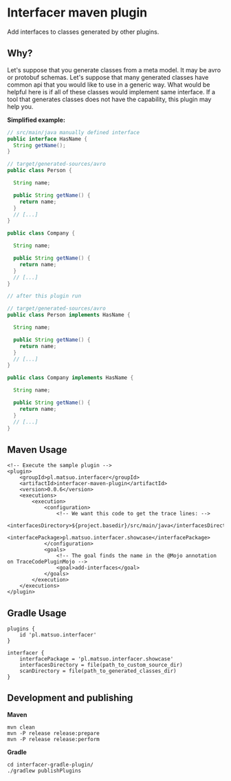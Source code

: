 # Interfacer maven plugin

Add interfaces to classes generated by other plugins.

## Why?

Let's suppose that you generate classes from a meta model. It may be avro or
protobuf schemas. Let's suppose that many generated classes have common api
that you would like to use in a generic way. What would be helpful here is
if all of these classes would implement same interface. If a tool that
generates classes does not have the capability, this plugin may help you.

**Simplified example:**

```java
// src/main/java manually defined interface
public interface HasName {
  String getName();
}

// target/generated-sources/avro
public class Person {

  String name;

  public String getName() {
    return name;
  }
  // [...]
}

public class Company {

  String name;

  public String getName() {
    return name;
  }
  // [...]
}

// after this plugin run

// target/generated-sources/avro
public class Person implements HasName {

  String name;

  public String getName() {
    return name;
  }
  // [...]
}

public class Company implements HasName {

  String name;

  public String getName() {
    return name;
  }
  // [...]
}
```

## Maven Usage

```
<!-- Execute the sample plugin -->
<plugin>
    <groupId>pl.matsuo.interfacer</groupId>
    <artifactId>interfacer-maven-plugin</artifactId>
    <version>0.0.6</version>
    <executions>
        <execution>
            <configuration>
                <!-- We want this code to get the trace lines: -->
                <interfacesDirectory>${project.basedir}/src/main/java</interfacesDirectory>
                <interfacePackage>pl.matsuo.interfacer.showcase</interfacePackage>
            </configuration>
            <goals>
                <!-- The goal finds the name in the @Mojo annotation on TraceCodePluginMojo -->
                <goal>add-interfaces</goal>
            </goals>
        </execution>
    </executions>
</plugin>
```

## Gradle Usage

```
plugins {
    id 'pl.matsuo.interfacer'
}

interfacer {
    interfacePackage = 'pl.matsuo.interfacer.showcase'
    interfacesDirectory = file(path_to_custom_source_dir)
    scanDirectory = file(path_to_generated_classes_dir)
}
```

## Development and publishing

**Maven**

```
mvn clean
mvn -P release release:prepare
mvn -P release release:perform
```

**Gradle**

```
cd interfacer-gradle-plugin/
./gradlew publishPlugins
```
